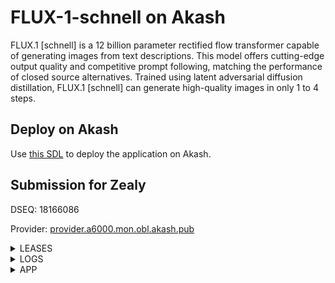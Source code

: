 # FLUX-1-schnell on Akash

FLUX.1 [schnell] is a 12 billion parameter rectified flow transformer capable of generating images from text descriptions. This model offers cutting-edge output quality and competitive prompt following, matching the performance of closed source alternatives. Trained using latent adversarial diffusion distillation, FLUX.1 [schnell] can generate high-quality images in only 1 to 4 steps.

## Deploy on Akash

Use [this SDL](deploy.yaml) to deploy the application on Akash. 

## Submission for Zealy
DSEQ: 18166086

Provider: [provider.a6000.mon.obl.akash.pub](https://console.akash.network/providers/akash18mcffkg5jp9eqc36evlv67uqcj04fvk324ap54?network=mainnet)

<details><summary>LEASES</summary><img src="https://i.ibb.co/GJLpFpD/leases.png"></details>
<details><summary>LOGS</summary><img src="https://i.ibb.co/Hgcyj8C/logs.png"></details>
<details><summary>APP</summary><img src="https://i.ibb.co/R4cXwYq/app.png"></details>
